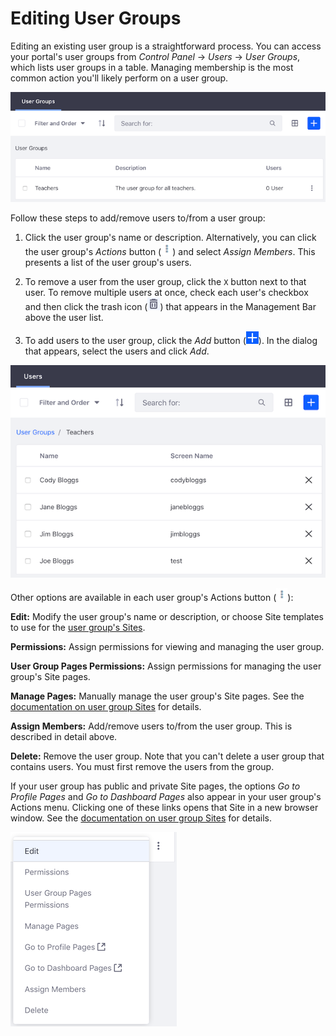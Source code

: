 # Editing User Groups [](id=editing-user-groups)

Editing an existing user group is a straightforward process. You can access your 
portal's user groups from *Control Panel* &rarr; *Users* &rarr; *User Groups*, 
which lists user groups in a table. Managing membership is the most common 
action you'll likely perform on a user group. 

![Figure 1: The user groups appear in a table.](../../../images/user-groups-table.png)

Follow these steps to add/remove users to/from a user group: 

1.  Click the user group's name or description. Alternatively, you can click the 
    user group's *Actions* button 
    (![Actions](../../../images/icon-actions.png)) 
    and select *Assign Members*. This presents a list of the user group's users. 

2.  To remove a user from the user group, click the `X` button next to that 
    user. To remove multiple users at once, check each user's checkbox and then 
    click the trash icon 
    (![Trash](../../../images/icon-trash.png)) 
    that appears in the Management Bar above the user list. 

3.  To add users to the user group, click the *Add* button 
    (![Add](../../../images/icon-add.png)). 
    In the dialog that appears, select the users and click *Add*. 

![Figure 2: The list of users lets you manage the user group's membership.](../../../images/user-groups-users.png)

Other options are available in each user group's Actions button 
(![Actions](../../../images/icon-actions.png)): 

**Edit:** Modify the user group's name or description, or choose Site 
templates to use for the 
[user group's Sites](/discover/portal/-/knowledge_base/7-1/user-group-sites).

**Permissions:** Assign permissions for viewing and managing the user group. 

**User Group Pages Permissions:** Assign permissions for managing the user 
group's Site pages. 

**Manage Pages:** Manually manage the user group's Site pages. See the 
[documentation on user group Sites](/discover/portal/-/knowledge_base/7-1/user-group-sites#creating-user-group-sites-manually)
for details. 

**Assign Members:** Add/remove users to/from the user group. This is 
described in detail above. 

**Delete:** Remove the user group. Note that you can't delete a user group 
that contains users. You must first remove the users from the group. 

If your user group has public and private Site pages, the options 
*Go to Profile Pages* and *Go to Dashboard Pages* also appear in your user 
group's Actions menu. Clicking one of these links opens that Site in a new 
browser window. See the 
[documentation on user group Sites](/discover/portal/-/knowledge_base/7-1/user-group-sites) 
for details. 

![Figure 3: The Actions menu for a user group.](../../../images/user-groups-actions.png) 
